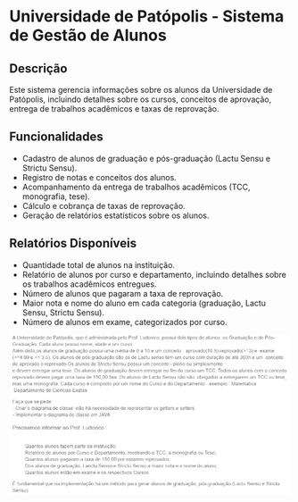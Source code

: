 # Universidade de Patópolis - Sistema de Gestão de Alunos

## Descrição
Este sistema gerencia informações sobre os alunos da Universidade de Patópolis, incluindo detalhes sobre os cursos, conceitos de aprovação, entrega de trabalhos acadêmicos e taxas de reprovação.

## Funcionalidades
- Cadastro de alunos de graduação e pós-graduação (Lactu Sensu e Strictu Sensu).
- Registro de notas e conceitos dos alunos.
- Acompanhamento da entrega de trabalhos acadêmicos (TCC, monografia, tese).
- Cálculo e cobrança de taxas de reprovação.
- Geração de relatórios estatísticos sobre os alunos.

## Relatórios Disponíveis
- Quantidade total de alunos na instituição.
- Relatório de alunos por curso e departamento, incluindo detalhes sobre os trabalhos acadêmicos entregues.
- Número de alunos que pagaram a taxa de reprovação.
- Maior nota e nome do aluno em cada categoria (graduação, Lactu Sensu, Strictu Sensu).
- Número de alunos em exame, categorizados por curso.

![Enunciado](enunciado-exerc.png)

